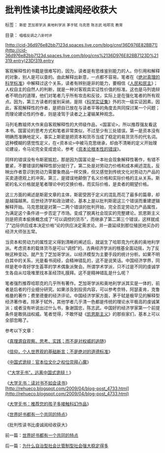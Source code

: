 # 批判性读书比虔诚阅经收获大

标签： `斯密` `芝加哥学派` `奥地利学派` `茅于轼` `马克思` `陈志武` `哈耶克` `教育` 

目录： `唱唱反调之八卦时评`

[http://cid-36d976e82bb7123d.spaces.live.com/blog/cns!36D976E82BB71](http://cid-36d976e82bb7123d.spaces.live.com/blog/cns%2136D976E82BB7123D%21319.entry)23D!319.entry



客观解释性的书籍是很难写的，因为，读者是有思维鉴别能力的人。你引用和解释的对象，别人是可以查的。由此解释出新意，一点都不容易。笔者在《[绝对真理的科学标准](../../../2009/7/4/绝对的真理存在吗？历史实证集如何认定.md)》中解释过这个关系，读者有辨别是非的能力，要相信《[人民和民主](../../../2009/6/22/要相信党和政府，要相信人民和民主.md)》；人权自主的自然人的判断，就是一种对客观具实证性价值的标准。这也是马列诡辩者不明白的道理，他们对笔者几乎所有攻击和反驳，实际上是在强化笔者的所有观点。因为，第三方读者的鉴别采纳，是除《[科学实证集](../../../2009/7/4/绝对的真理存在吗？历史实证集如何认定.md)》外的次一级实证因素。因此，客观解释性的作者，是把自已放在与读者平等的角度去共同探讨某一个问题；而理论建论性的作者，则是凌驾于读者之上灌输某种观念。

马列毛教祖师大作来自客观解释性的大师级作品，<国富论>。所以推荐强友看这本书。国富论的思考方式和笔者非常类似，不过至少有三处错误。第一是资本没有明确而准确地定义，事实上斯密是把资本和货币当成了稳定的易货货币的代名词。这种模糊的感觉性定义，在<资本论>中被马克思继承，却由不清晰的定义开始理论建设，令马论完全变成诡论，参考《[资本论根本性的错误](../../../2008/7/26/什么是生产的价值？揭示《资本论》的关键性错误.md)》。

同样的错误没有令斯密尴尬，那是因为国富论是一本社会现象解释性著作，有错不要紧，不要错误的解释性部分就行了。第二处是对劳动力价格和成本阐述混乱，反映出作者意识到劳动力需要象商品一样交换，但又感觉到传统文化对劳动力产品的买卖道德观上的冲突。第三，是错误地颠倒了名义价格和实际价格的主从关系。斯密的名义价格就是笔者理论中的交换价格，而实际价格，是卖者的期望价格。

这三方面的阐述是斯密文章的主体，斯密受困于定义的混乱而花了最多的篇章，却是越描越黑。后世经济学和政治建论，基本上是以批判斯密这三个错误而重建逻辑解释开始。马克思就是对第一二两个错误的批判开始，完全否定劳动力产品属性，为满足这个条件进一步否定了市场。变成了脱离社会现实的完整建论。凯恩斯主义则是把资本偷换概念成了“可以调控的货币”，而继承了第二第三个错误，这样就成了“边际供应成本决定价格”论的供应决定需求论。并一直延续到那位殖民地买办的经济大师张五常。

当资本和劳动力的属性定义得到清晰的阐述后，就诞生了哈耶克为代表的奥地利学派。考虑资本的载体货币是可以“调控”的，古典经济学派的根基全面动摇，为了反映这种变动，就产生了芝加哥学派，以经济模型为主要手段的统计分析。如果不明白其中的关系，光是看书阅经，会精神错乱的，这不是说笑话。中国经济学界，同样是老中青好学生荟萃的学术偶象派聚会。所谓学术学派，只不过是不同的虔诚学生各自从垃圾堆里找本圣经顶礼膜拜。这不是精神错乱是什么呢？

笔者强烈推荐哈耶克的几乎所有著作。芝加哥学派和奥地利学派其实是一体的，前者是后者的行业细分研究。如果涉及到投资内容，可以参考奈特，阿瑟麦肯，克鲁格曼的著作；费里德曼的经济评论。中国经济学家方面，茅于轼是极罕见的解释型经济著作者。除茅于轼外，其他学者几乎清一色都是传统的理论水平极高的虔诚某派；或者没有听说出过什么书，象谢国忠，陈志武。中国好的经济学家第一个前提条件是敢挑战权威。笔者觉得，不敢怀疑《[凯恩斯主义](../../../2009/6/2/埋葬凯恩斯主义：盲人摸象的菲利普斯曲线.md)》的那些家们，基本上可以全部忽略了。



参考以下文章：

《[真理源自观察、思考、实践；而不是对权威的追随](../../../2008/6/6/真理源自观察、思考、实践；而不是对权威的追随.md)》

《[信仰，个人世界观的基础断言；不是绝对的道德标准](../../../2009/3/11/信仰，个人世界观的基础断言；不是绝对的道德标准.md)》

《[中国式诡辩：官本位文化之权位崇拜心魔](../../../2008/10/10/中国式诡辩：官本位文化之权位崇拜心魔.md)》

《[“大学无书”，远离中国式诡辩！](../../../2008/8/31/“大学无书”，远离中国式诡辩！.md)》

《[大学无书：读对书不如会读书](../../../2009/5/24/大学无书：读对书，不如会读书.md)》[http://rehueco.blogspot.com/2009/04/blog-post_4733.html](http://rehueco.blogspot.com/2009/04/blog-post_4733.html)

《[大学无书：推荐您的孩子多接触科幻作品](../../../2009/5/23/推荐您的孩子多接触科学科幻作品.md)》

《[世界好书都有一个共同的特点](../../../2009/7/16/世界好书都有一个共同的特点.md)》

《批判性读书比虔诚阅经收获大》

前一篇：[世界好书都有一个共同的特点](../../../2009/7/16/世界好书都有一个共同的特点.md)

后一篇：[为什么自治型社会比管制型社会强大稳定得多](../../../2009/7/17/为什么自治型社会比管制型社会强大稳定得多.md)